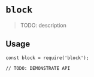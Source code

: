 # `block`

> TODO: description

## Usage

```
const block = require('block');

// TODO: DEMONSTRATE API
```
